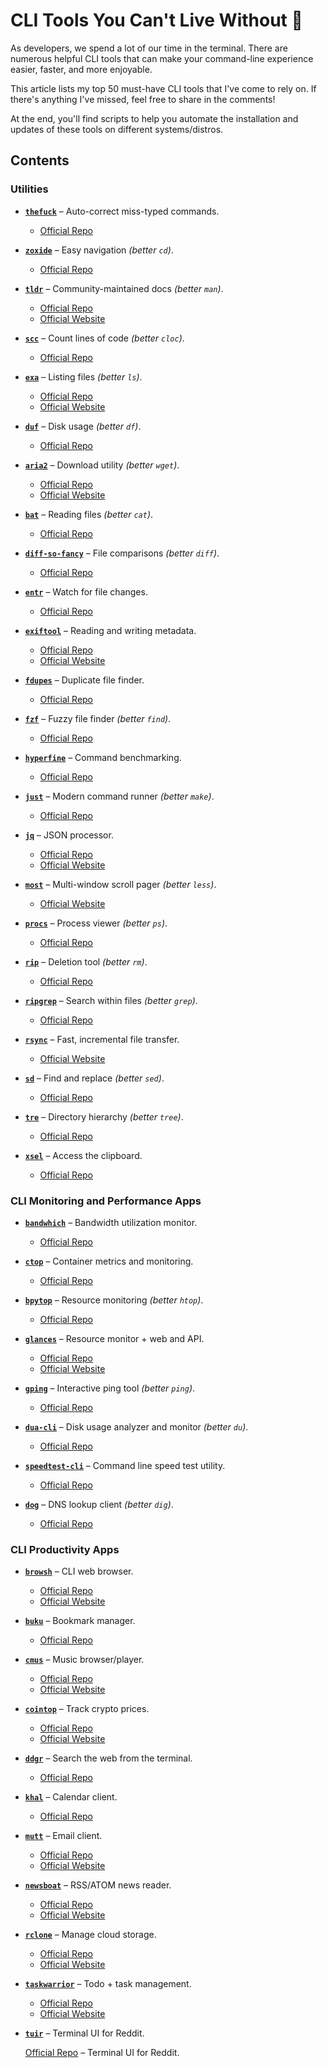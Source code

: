 # CLI Tools You Can't Live Without 🔧

As developers, we spend a lot of our time in the terminal. There are numerous helpful CLI tools that can make your command-line experience easier, faster, and more enjoyable.

This article lists my top 50 must-have CLI tools that I've come to rely on. If there's anything I've missed, feel free to share in the comments!

At the end, you'll find scripts to help you automate the installation and updates of these tools on different systems/distros.

## Contents

### **Utilities**

- **[`thefuck`](https://github.com/nvbn/thefuck)** – Auto-correct miss-typed commands.
  
  - [Official Repo](https://github.com/nvbn/thefuck)

- **[`zoxide`](https://github.com/ajeetdsouza/zoxide)** – Easy navigation *(better `cd`)*.
  
  - [Official Repo](https://github.com/ajeetdsouza/zoxide)

- **[`tldr`](https://tldr.sh)** – Community-maintained docs *(better `man`)*.
  
  - [Official Repo](https://github.com/tldr-pages/tldr)
  - [Official Website](https://tldr.sh)

- **[`scc`](https://github.com/boyter/scc)** – Count lines of code *(better `cloc`)*.
  
  - [Official Repo](https://github.com/boyter/scc)

- **[`exa`](https://the.exa.website)** – Listing files *(better `ls`)*.
  
  - [Official Repo](https://github.com/ogham/exa)
  - [Official Website](https://the.exa.website)

- **[`duf`](https://github.com/muesli/duf)** – Disk usage *(better `df`)*.
  
  - [Official Repo](https://github.com/muesli/duf)

- **[`aria2`](https://aria2.github.io)** – Download utility *(better `wget`)*.
  
  - [Official Repo](https://github.com/aria2/aria2)
  - [Official Website](https://aria2.github.io)

- **[`bat`](https://github.com/sharkdp/bat)** – Reading files *(better `cat`)*.
  
  - [Official Repo](https://github.com/sharkdp/bat)

- **[`diff-so-fancy`](https://github.com/so-fancy/diff-so-fancy)** – File comparisons *(better `diff`)*.
  
  - [Official Repo](https://github.com/so-fancy/diff-so-fancy)

- **[`entr`](https://github.com/eradman/entr)** – Watch for file changes.
  
  - [Official Repo](https://github.com/eradman/entr)

- **[`exiftool`](https://exiftool.org)** – Reading and writing metadata.
  
  - [Official Repo](https://github.com/exiftool/exiftool)
  - [Official Website](https://exiftool.org)

- **[`fdupes`](https://github.com/adrianlopezroche/fdupes)** – Duplicate file finder.
  
  - [Official Repo](https://github.com/adrianlopezroche/fdupes)

- **[`fzf`](https://github.com/junegunn/fzf)** – Fuzzy file finder *(better `find`)*.
  
  - [Official Repo](https://github.com/junegunn/fzf)

- **[`hyperfine`](https://github.com/sharkdp/hyperfine)** – Command benchmarking.
  
  - [Official Repo](https://github.com/sharkdp/hyperfine)

- **[`just`](https://github.com/casey/just)** – Modern command runner *(better `make`)*.
  
  - [Official Repo](https://github.com/casey/just)

- **[`jq`](https://stedolan.github.io/jq/)** – JSON processor.
  
  - [Official Repo](https://github.com/stedolan/jq)
  - [Official Website](https://stedolan.github.io/jq/)

- **[`most`](https://www.jedsoft.org/most/)** – Multi-window scroll pager *(better `less`)*.
  
  - [Official Website](https://www.jedsoft.org/most/)

- **[`procs`](https://github.com/dalance/procs)** – Process viewer *(better `ps`)*.
  
  - [Official Repo](https://github.com/dalance/procs)

- **[`rip`](https://github.com/nivekuil/rip)** – Deletion tool *(better `rm`)*.
  
  - [Official Repo](https://github.com/nivekuil/rip)

- **[`ripgrep`](https://github.com/BurntSushi/ripgrep)** – Search within files *(better `grep`)*.
  
  - [Official Repo](https://github.com/BurntSushi/ripgrep)

- **[`rsync`](https://rsync.samba.org)** – Fast, incremental file transfer.
  
  - [Official Website](https://rsync.samba.org)

- **[`sd`](https://github.com/chmln/sd)** – Find and replace *(better `sed`)*.
  
  - [Official Repo](https://github.com/chmln/sd)

- **[`tre`](https://github.com/dduan/tre)** – Directory hierarchy *(better `tree`)*.
  
  - [Official Repo](https://github.com/dduan/tre)

- **[`xsel`](https://github.com/kfish/xsel)** – Access the clipboard.
  
  - [Official Repo](https://github.com/kfish/xsel)

### **CLI Monitoring and Performance Apps**

- **[`bandwhich`](https://github.com/imsnif/bandwhich)** – Bandwidth utilization monitor.
  
  - [Official Repo](https://github.com/imsnif/bandwhich)

- **[`ctop`](https://github.com/bcicen/ctop)** – Container metrics and monitoring.
  
  - [Official Repo](https://github.com/bcicen/ctop)

- **[`bpytop`](https://github.com/aristocratos/bpytop)** – Resource monitoring *(better `htop`)*.
  
  - [Official Repo](https://github.com/aristocratos/bpytop)

- **[`glances`](https://nicolargo.github.io/glances/)** – Resource monitor + web and API.
  
  - [Official Repo](https://github.com/nicolargo/glances)
  - [Official Website](https://nicolargo.github.io/glances/)

- **[`gping`](https://github.com/orf/gping)** – Interactive ping tool *(better `ping`)*.
  
  - [Official Repo](https://github.com/orf/gping)

- **[`dua-cli`](https://github.com/Byron/dua-cli)** – Disk usage analyzer and monitor *(better `du`)*.
  
  - [Official Repo](https://github.com/Byron/dua-cli)

- **[`speedtest-cli`](https://github.com/sivel/speedtest-cli)** – Command line speed test utility.
  
  - [Official Repo](https://github.com/sivel/speedtest-cli)

- **[`dog`](https://github.com/ogham/dog)** – DNS lookup client *(better `dig`)*.
  
  - [Official Repo](https://github.com/ogham/dog)

### **CLI Productivity Apps**

- **[`browsh`](https://www.brow.sh)** – CLI web browser.
  
  - [Official Repo](https://github.com/browsh-org/browsh)
  - [Official Website](https://www.brow.sh)

- **[`buku`](https://github.com/jarun/buku)** – Bookmark manager.
  
  - [Official Repo](https://github.com/jarun/buku)

- **[`cmus`](https://cmus.github.io)** – Music browser/player.
  
  - [Official Repo](https://github.com/cmus/cmus)
  - [Official Website](https://cmus.github.io)

- **[`cointop`](https://cointop.sh)** – Track crypto prices.
  
  - [Official Repo](https://github.com/cointop-sh/cointop)
  - [Official Website](https://cointop.sh)

- **[`ddgr`](https://github.com/jarun/ddgr)** – Search the web from the terminal.
  
  - [Official Repo](https://github.com/jarun/ddgr)

- **[`khal`](https://github.com/pimutils/khal)** – Calendar client.
  
  - [Official Repo](https://github.com/pimutils/khal)

- **[`mutt`](https://mutt.org)** – Email client.
  
  - [Official Repo](https://gitlab.com/muttmua/mutt)
  - [Official Website](https://mutt.org)

- **[`newsboat`](https://newsboat.org)** – RSS/ATOM news reader.
  
  - [Official Repo](https://github.com/newsboat/newsboat)
  - [Official Website](https://newsboat.org)

- **[`rclone`](https://rclone.org)** – Manage cloud storage.
  
  - [Official Repo](https://github.com/rclone/rclone)
  - [Official Website](https://rclone.org)

- **[`taskwarrior`](https://taskwarrior.org)** – Todo + task management.
  
  - [Official Repo](https://github.com/GothenburgBitFactory/taskwarrior)
  - [Official Website](https://taskwarrior.org)

- **[`tuir`](https://gitlab.com/ajak/tuir)** – Terminal UI for Reddit.
  
  [Official Repo](https://gitlab.com/ajak/tuir) – Terminal UI for Reddit.
